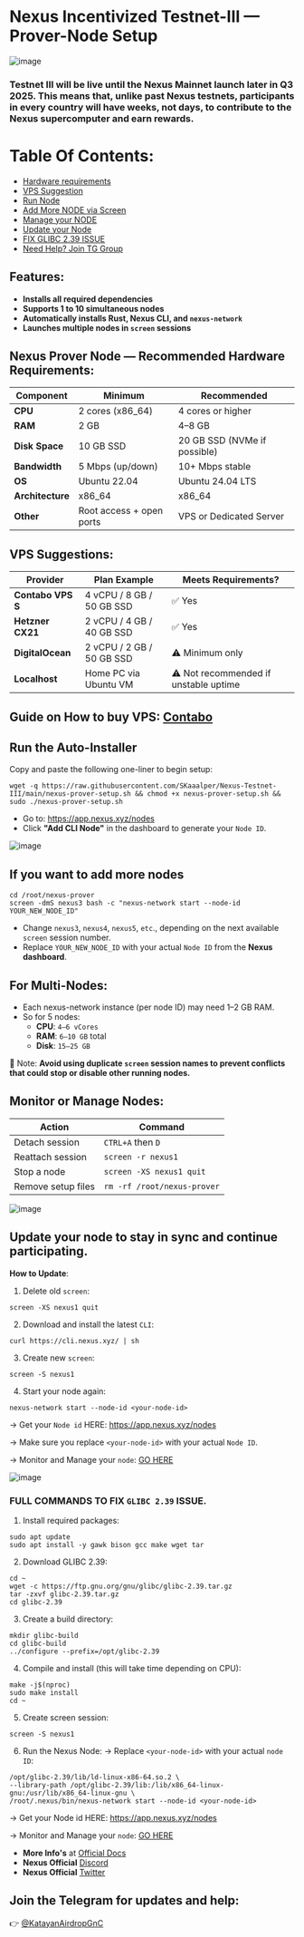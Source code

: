 # Nexus Incentivized Testnet-III — Prover-Node Setup

![image](https://github.com/user-attachments/assets/2fd0802e-d029-44a5-a309-4cc35152810a)

### Testnet III will be live until the Nexus Mainnet launch later in Q3 2025. This means that, unlike past Nexus testnets, participants in every country will have weeks, not days, to contribute to the Nexus supercomputer and earn rewards.

# Table Of Contents:
  - [Hardware requirements](https://github.com/SKaaalper/Nexus-Testnet-III?tab=readme-ov-file#nexus-prover-node--recommended-hardware-requirements)
  - [VPS Suggestion](https://github.com/SKaaalper/Nexus-Testnet-III?tab=readme-ov-file#vps-suggestions)
  - [Run Node](https://github.com/SKaaalper/Nexus-Testnet-III?tab=readme-ov-file#run-the-auto-installer)
  - [Add More NODE via Screen](https://github.com/SKaaalper/Nexus-Testnet-III?tab=readme-ov-file#if-you-want-to-add-more-nodes)
  - [Manage your NODE](https://github.com/SKaaalper/Nexus-Testnet-III?tab=readme-ov-file#monitor-or-manage-nodes)
  - [Update your Node](https://github.com/SKaaalper/Nexus-Testnet-III?tab=readme-ov-file#update-your-node-to-stay-in-sync-and-continue-participating)
  - [FIX GLIBC 2.39 ISSUE](https://github.com/SKaaalper/Nexus-Testnet-III?tab=readme-ov-file#full-commands-to-fix-glibc-239-issue)
  - [Need Help? Join TG Group](https://github.com/SKaaalper/Nexus-Testnet-III?tab=readme-ov-file#join-the-telegram-for-updates-and-help)

## Features:
- **Installs all required dependencies**
- **Supports 1 to 10 simultaneous nodes**
- **Automatically installs Rust, Nexus CLI, and `nexus-network`**
- **Launches multiple nodes in `screen` sessions**

## Nexus Prover Node — Recommended Hardware Requirements:

| Component        | Minimum                  | Recommended                  |
| ---------------- | ------------------------ | ---------------------------- |
| **CPU**          | 2 cores (x86\_64)        | 4 cores or higher            |
| **RAM**          | 2 GB                     | 4–8 GB                       |
| **Disk Space**   | 10 GB SSD                | 20 GB SSD (NVMe if possible) |
| **Bandwidth**    | 5 Mbps (up/down)         | 10+ Mbps stable              |
| **OS**           | Ubuntu 22.04             | Ubuntu 24.04 LTS             |
| **Architecture** | x86\_64                  | x86\_64                      |
| **Other**        | Root access + open ports | VPS or Dedicated Server      |

## VPS Suggestions:

| Provider          | Plan Example              | Meets Requirements?                   |
| ----------------- | ------------------------- | ------------------------------------- |
| **Contabo VPS S** | 4 vCPU / 8 GB / 50 GB SSD | ✅ Yes                                 |
| **Hetzner CX21**  | 2 vCPU / 4 GB / 40 GB SSD | ✅ Yes                                 |
| **DigitalOcean**  | 2 vCPU / 2 GB / 50 GB SSD | ⚠️ Minimum only                       |
| **Localhost**     | Home PC via Ubuntu VM     | ⚠️ Not recommended if unstable uptime |

## **Guide on How to buy VPS**: [Contabo](https://medium.com/@Airdrop_Jheff/guide-on-how-to-buy-a-vps-server-from-contabo-and-set-it-up-on-termius-0928e0e5cb5d)

## Run the Auto-Installer
Copy and paste the following one-liner to begin setup:
```
wget -q https://raw.githubusercontent.com/SKaaalper/Nexus-Testnet-III/main/nexus-prover-setup.sh && chmod +x nexus-prover-setup.sh && sudo ./nexus-prover-setup.sh
```
- Go to: https://app.nexus.xyz/nodes
- Click **"Add CLI Node"** in the dashboard to generate your `Node ID`.
  
![image](https://github.com/user-attachments/assets/5c184bfa-e426-4bd0-a255-06c36cf2df22)

## If you want to add more nodes
```
cd /root/nexus-prover
screen -dmS nexus3 bash -c "nexus-network start --node-id YOUR_NEW_NODE_ID"
```
- Change `nexus3`, `nexus4`, `nexus5`, `etc`., depending on the next available `screen` session number.
- Replace `YOUR_NEW_NODE_ID` with your actual `Node ID` from the **Nexus dashboard**.

## For Multi-Nodes:
- Each nexus-network instance (per node ID) may need 1–2 GB RAM.
- So for 5 nodes:
  - **CPU**: `4–6 vCores`
  - **RAM**: `6–10 GB` total
  - **Disk**: `15–25 GB`

🔔 Note:
**Avoid using duplicate `screen` session names to prevent conflicts that could stop or disable other running nodes.**

## Monitor or Manage Nodes:

| Action             | Command                     |
| ------------------ | --------------------------- |
| Detach session     | `CTRL+A` then `D`           |
| Reattach session   | `screen -r nexus1`          |
| Stop a node        | `screen -XS nexus1 quit`    |
| Remove setup files | `rm -rf /root/nexus-prover` |

![image](https://github.com/user-attachments/assets/3a9079c6-31b0-43d7-80a2-794be4def4b3)

## Update your node to stay in sync and continue participating.

**How to Update**:

1. Delete old `screen`:
```
screen -XS nexus1 quit
```

2. Download and install the latest `CLI`:
```
curl https://cli.nexus.xyz/ | sh
```

3. Create new `screen`:
```
screen -S nexus1
```

4. Start your node again:
```
nexus-network start --node-id <your-node-id>
```
→ Get your `Node id` HERE: https://app.nexus.xyz/nodes

→ Make sure you replace `<your-node-id>` with your actual `Node ID`.

→ Monitor and Manage your `node`: [GO HERE](https://github.com/SKaaalper/Nexus-Testnet-III/blob/main/README.md#monitor-or-manage-nodes)

![image](https://github.com/user-attachments/assets/19232099-9b15-4c94-9cd5-5099c4b89e6f)

### FULL COMMANDS TO FIX `GLIBC 2.39` ISSUE.

1. Install required packages:
```
sudo apt update
sudo apt install -y gawk bison gcc make wget tar
```

2. Download GLIBC 2.39:
```
cd ~
wget -c https://ftp.gnu.org/gnu/glibc/glibc-2.39.tar.gz
tar -zxvf glibc-2.39.tar.gz
cd glibc-2.39
```

3. Create a build directory:
```
mkdir glibc-build
cd glibc-build
../configure --prefix=/opt/glibc-2.39
```

4. Compile and install (this will take time depending on CPU):
```
make -j$(nproc)
sudo make install
cd ~
```

5. Create screen session:
```
screen -S nexus1
```

6. Run the Nexus Node:
→  Replace `<your-node-id>` with your actual `node ID`:
```
/opt/glibc-2.39/lib/ld-linux-x86-64.so.2 \
--library-path /opt/glibc-2.39/lib:/lib/x86_64-linux-gnu:/usr/lib/x86_64-linux-gnu \
/root/.nexus/bin/nexus-network start --node-id <your-node-id>
```
→ Get your Node id HERE: https://app.nexus.xyz/nodes

→ Monitor and Manage your `node`: [GO HERE](https://github.com/SKaaalper/Nexus-Testnet-III/blob/main/README.md#monitor-or-manage-nodes)

- **More Info's** at [Official Docs](https://docs.nexus.xyz/layer-1/testnet/testnet-3)
- **Nexus Official** [Discord](https://discord.gg/zH7rdrt29E)
- **Nexus Official** [Twitter](https://x.com/NexusLabs)

## Join the Telegram for updates and help:
👉 [@KatayanAirdropGnC](https://t.me/KatayanAirdropGnC)
